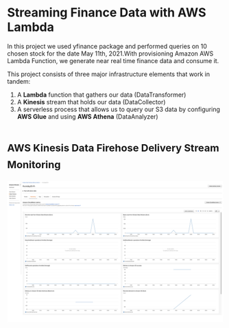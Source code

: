 # Streaming Finance Data with AWS Lambda

In this project we used yfinance package and performed queries on 10 chosen stock for the date May 11th, 2021.With provisioning Amazon AWS Lambda Function, we generate near real time finance data and consume it.

This project consists of three major infrastructure elements that work in tandem:
1.	A **Lambda** function that gathers our data (DataTransformer)
2.	A **Kinesis** stream that holds our data (DataCollector)
3.	A serverless process that allows us to query our S3 data by configuring **AWS Glue** and using **AWS Athena** (DataAnalyzer)



# <sub>AWS Kinesis Data Firehose Delivery Stream Monitoring <sub>
![kinesis](assets/kinesis_config.png)

